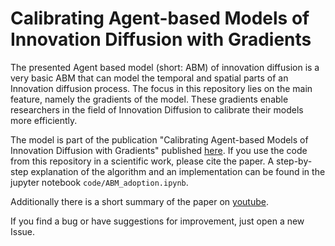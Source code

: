 #  Calibrating Agent-based Models of Innovation Diffusion with Gradients
The presented Agent based model (short: ABM) of innovation diffusion is a very basic ABM that can model the temporal and spatial parts of an Innovation diffusion process. The focus in this repository lies on the main feature, namely the gradients of the model. These gradients enable researchers in the field of Innovation Diffusion to calibrate their models more efficiently. 

The model is part of the publication "Calibrating Agent-based Models of Innovation Diffusion with Gradients" published [here](https://www.jasss.org/25/3/4.html). If you use the code from this repository in a scientific work, please cite the paper. A step-by-step explanation of the algorithm and an implementation can be found in the jupyter notebook `code/ABM_adoption.ipynb`.

Additionally there is a short summary of the paper on [youtube](https://www.youtube.com/watch?v=QX-4nc6LdLY).

If you find a bug or have suggestions for improvement, just open a new Issue.
